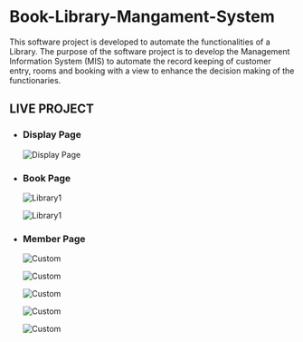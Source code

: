# Book-Library-Mangament-System

This software project is developed to automate the functionalities of a Library.
The purpose of the software project is to develop the Management Information
System (MIS) to automate the record keeping of customer entry, rooms and
booking with a view to enhance the decision making of the functionaries.

## LIVE PROJECT


  - ### Display Page
    ![Display Page](https://github.com/Abhinay8506/Book-Library-Mangament-System/blob/main/assets/book.png)

  - ### Book Page
    ![Library1](https://github.com/Abhinay8506/Book-Library-Mangament-System/blob/main/assets/library.png)

    ![Library1](https://github.com/Abhinay8506/Book-Library-Mangament-System/blob/main/assets/library2.png)

  - ### Member Page
    ![Custom](https://github.com/Abhinay8506/Book-Library-Mangament-System/blob/main/assets/mem.png)
    
    ![Custom](https://github.com/Abhinay8506/Book-Library-Mangament-System/blob/main/assets/mem1.png)

    ![Custom](https://github.com/Abhinay8506/Book-Library-Mangament-System/blob/main/assets/mem4.png)

    ![Custom](https://github.com/Abhinay8506/Book-Library-Mangament-System/blob/main/assets/mem5.png)

    ![Custom](https://github.com/Abhinay8506/Book-Library-Mangament-System/blob/main/assets/menu.png)

